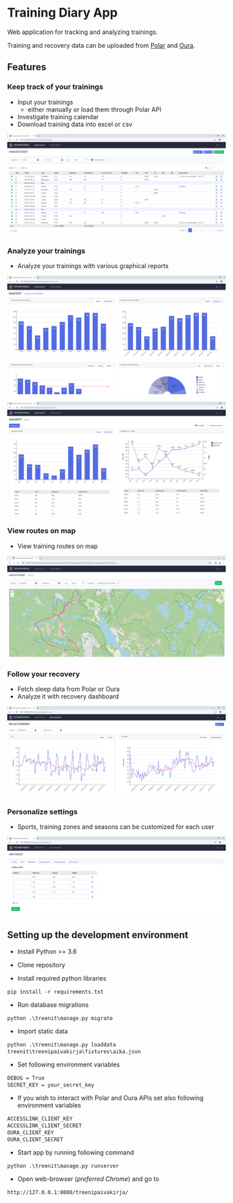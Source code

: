 # Training Diary App #

Web application for tracking and analyzing trainings. 

Training and recovery data can be uploaded from [Polar](https://www.polar.com/en/accesslink) and [Oura](https://cloud.ouraring.com/docs/).

## Features ##

### Keep track of your trainings

* Input your trainings 
    * either manually or load them through Polar API
* Investigate training calendar
* Download training data into excel or csv

![trainings](./img/trainings.png)

### Analyze your trainings

* Analyze your trainings with various graphical reports

![report_amount](./img/report_amount.png)

![report_sport](./img/report_sport.png)

### View routes on map

* View training routes on map

![map](./img/map.png)

### Follow your recovery

* Fetch sleep data from Polar or Oura
* Analyze it with recovery dashboard

![recovery](./img/recovery.png)

### Personalize settings

* Sports, training zones and seasons can be customized for each user

![settings](./img/settings.png)

## Setting up the development environment ##

* Install Python >= 3.6

* Clone repository

* Install required python libraries

````
pip install -r requirements.txt
````

* Run database migrations

````
python .\treenit\manage.py migrate
````

* Import static data

````
python .\treenit\manage.py loaddata treenit\treenipaivakirja\fixtures\aika.json
````

* Set following environment variables 
````
DEBUG = True
SECRET_KEY = your_secret_key
````

* If you wish to interact with Polar and Oura APIs set also following environment variables
````
ACCESSLINK_CLIENT_KEY
ACCESSLINK_CLIENT_SECRET
OURA_CLIENT_KEY
OURA_CLIENT_SECRET
````

* Start app by running following command
````
python .\treenit\manage.py runserver
````

* Open web-browser (*preferred Chrome*) and go to
````
http://127.0.0.1:8000/treenipaivakirja/
````